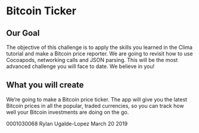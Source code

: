 #  Bitcoin Ticker

## Our Goal

The objective of this challenge is to apply the skills you learned in the Clima tutorial and make a Bitcoin price reporter. We are going to revisit how to use Cocoapods, networking calls and JSON parsing. This will be the most advanced challenge you will face to date. We believe in you!

## What you will create

We’re going to make a Bitcoin price ticker. The app will give you the latest Bitcoin prices in all the popular, traded currencies, so you can track how well your Bitcoin investments are doing on the go.

0001030068
Rylan Ugalde-Lopez 
March 20 2019
